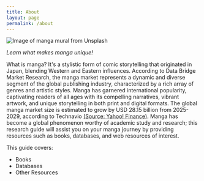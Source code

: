 ```yaml
---
title: About
layout: page
permalink: /about
---
```

![Image of manga mural from Unsplash](https://i.imgur.com/mqzUPRH.png)

*Learn what makes manga unique!*

What is manga? It's a stylistic form of comic storytelling that originated in Japan, blending Western and Eastern influences. 
According to Data Bridge Market Research, the manga market represents a dynamic and diverse segment of the global publishing industry, characterized by a rich array of genres and artistic styles. Manga has garnered international popularity, captivating readers of all ages with its compelling narratives, vibrant artwork, and unique storytelling in both print and digital formats. 
The global manga market size is estimated to grow by USD 28.15 billion from 2025-2029, according to Technavio [(Source: Yahoo! Finance)](https://finance.yahoo.com/news/manga-market-grow-usd-28-162800094.html "Yahoo! Finance"). Manga has become a global phenomenon worthy of academic study and research; this research guide will assist you on your manga journey by providing resources such as books, databases, and web resources of interest.

This guide covers:   

- Books
- Databases
- Other Resources
